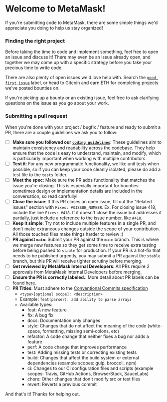 # Welcome to MetaMask!

If you're submitting code to MetaMask, there are some simple things we'd appreciate you doing to help us stay organized!

### Finding the right project

Before taking the time to code and implement something, feel free to open an issue and discuss it! There may even be an issue already open, and together we may come up with a specific strategy before you take your precious time to write code.

There are also plenty of open issues we'd love help with. Search the [`good first issue`](https://github.com/MetaMask/metamask-extension/contribute) label, or head to Gitcoin and earn ETH for completing projects we've posted bounties on.

If you're picking up a bounty or an existing issue, feel free to ask clarifying questions on the issue as you go about your work.

### Submitting a pull request

When you're done with your project / bugfix / feature and ready to submit a PR, there are a couple guidelines we ask you to follow:

- [ ] **Make sure you followed our [`coding guidelines`](https://github.com/MetaMask/metamask-extension/blob/main/.github/guidelines/CODING_GUIDELINES.md)**: These guidelines aim to maintain consistency and readability across the codebase. They help ensure that the code is easy to understand, maintain, and modify, which is particularly important when working with multiple contributors.
- [ ] **Test it**: For any new programmatic functionality, we like unit tests when possible, so if you can keep your code cleanly isolated, please do add a test file to the `tests` folder.
- [ ] **Meet the spec**: Make sure the PR adds functionality that matches the issue you're closing. This is especially important for bounties: sometimes design or implementation details are included in the conversation, so read carefully!
- [ ] **Close the issue**: If this PR closes an open issue, fill out the "Related issues" section with `Fixes: #$ISSUE_NUMBER`. Ex. For closing issue 418, include the line `Fixes: #418`. If it doesn't close the issue but addresses it partially, just include a reference to the issue number, like `#418`.
- [ ] **Keep it simple**: Try not to include multiple features in a single PR, and don't make extraneous changes outside the scope of your contribution. All those touched files make things harder to review ;)
- [ ] **PR against `main`**: Submit your PR against the `main` branch. This is where we merge new features so they get some time to receive extra testing before being pushed to `stable` for production. If your PR is a hot-fix that needs to be published urgently, you may submit a PR against the `stable` branch, but this PR will receive tighter scrutiny before merging.
- [ ] **Get reviewed by MetaMask Internal Developers**: All PRs require 2 approvals from MetaMask Internal Developers before merging.
- [ ] **Ensure the PR is correctly labeled.**: More detail about PR labels can be found [here](https://github.com/MetaMask/metamask-extension/blob/main/.github/guidelines/LABELING_GUIDELINES.md).
- [ ] **PR Titles**: Must adhere to the [Conventional Commits specification](https://www.conventionalcommits.org)
  - `<type>[optional scope]: <description>`
  - Example: `feat(parser): add ability to parse arrays`
  - Available types:
    - feat: A new feature
    - fix: A bug fix
    - docs: Documentation only changes
    - style: Changes that do not affect the meaning of the code (white-space, formatting, missing semi-colons, etc)
    - refactor: A code change that neither fixes a bug nor adds a feature
    - perf: A code change that improves performance
    - test: Adding missing tests or correcting existing tests
    - build: Changes that affect the build system or external dependencies (example scopes: gulp, broccoli, npm)
    - ci: Changes to our CI configuration files and scripts (example scopes: Travis, GitHub Actions, BrowserStack, SauceLabs)
    - chore: Other changes that don't modify src or test files
    - revert: Reverts a previous commit

And that's it! Thanks for helping out.
